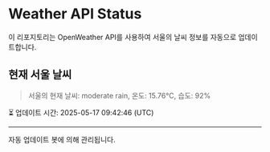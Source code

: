 
# Weather API Status

이 리포지토리는 OpenWeather API를 사용하여 서울의 날씨 정보를 자동으로 업데이트합니다.

## 현재 서울 날씨
> 서울의 현재 날씨: moderate rain, 온도: 15.76°C, 습도: 92%

⏳ 업데이트 시간: 2025-05-17 09:42:46 (UTC)

---
자동 업데이트 봇에 의해 관리됩니다.

